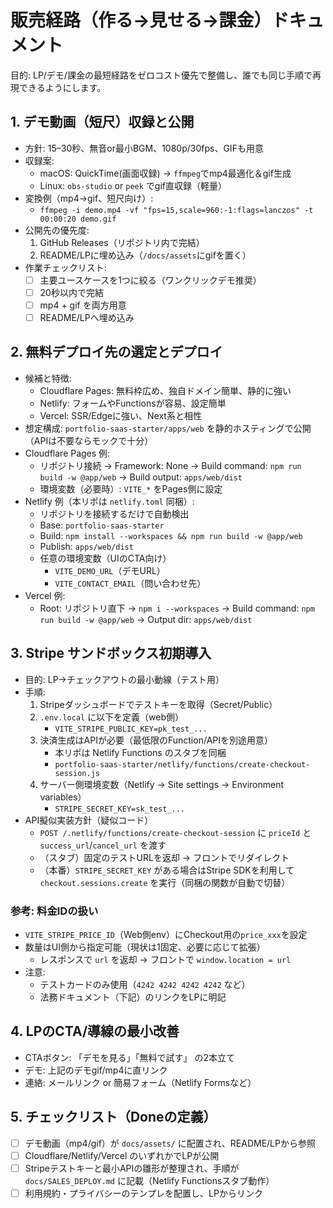 # 販売経路（作る→見せる→課金）ドキュメント

目的: LP/デモ/課金の最短経路をゼロコスト優先で整備し、誰でも同じ手順で再現できるようにします。

## 1. デモ動画（短尺）収録と公開
- 方針: 15–30秒、無音or最小BGM、1080p/30fps、GIFも用意
- 収録案:
  - macOS: QuickTime(画面収録) → `ffmpeg`でmp4最適化＆gif生成
  - Linux: `obs-studio` or `peek` でgif直収録（軽量）
- 変換例（mp4→gif、短尺向け）:
  - `ffmpeg -i demo.mp4 -vf "fps=15,scale=960:-1:flags=lanczos" -t 00:00:20 demo.gif`
- 公開先の優先度:
  1) GitHub Releases（リポジトリ内で完結）
  2) README/LPに埋め込み（`/docs/assets`にgifを置く）
- 作業チェックリスト:
  - [ ] 主要ユースケースを1つに絞る（ワンクリックデモ推奨）
  - [ ] 20秒以内で完結
  - [ ] mp4 + gif を両方用意
  - [ ] README/LPへ埋め込み

## 2. 無料デプロイ先の選定とデプロイ
- 候補と特徴:
  - Cloudflare Pages: 無料枠広め、独自ドメイン簡単、静的に強い
  - Netlify: フォームやFunctionsが容易、設定簡単
  - Vercel: SSR/Edgeに強い、Next系と相性
- 想定構成: `portfolio-saas-starter/apps/web` を静的ホスティングで公開（APIは不要ならモックで十分）
- Cloudflare Pages 例:
  - リポジトリ接続 → Framework: None → Build command: `npm run build -w @app/web` → Build output: `apps/web/dist`
  - 環境変数（必要時）: `VITE_*` をPages側に設定
- Netlify 例（本リポは `netlify.toml` 同梱）:
  - リポジトリを接続するだけで自動検出
  - Base: `portfolio-saas-starter`
  - Build: `npm install --workspaces && npm run build -w @app/web`
  - Publish: `apps/web/dist`
  - 任意の環境変数（UIのCTA向け）
    - `VITE_DEMO_URL`（デモURL）
    - `VITE_CONTACT_EMAIL`（問い合わせ先）
- Vercel 例:
  - Root: リポジトリ直下 → `npm i --workspaces` → Build command: `npm run build -w @app/web` → Output dir: `apps/web/dist`

## 3. Stripe サンドボックス初期導入
- 目的: LP→チェックアウトの最小動線（テスト用）
- 手順:
  1) Stripeダッシュボードでテストキーを取得（Secret/Public）
  2) `.env.local` に以下を定義（web側）
     - `VITE_STRIPE_PUBLIC_KEY=pk_test_...`
  3) 決済生成はAPIが必要（最低限のFunction/APIを別途用意）
     - 本リポは Netlify Functions のスタブを同梱
     - `portfolio-saas-starter/netlify/functions/create-checkout-session.js`
  4) サーバー側環境変数（Netlify → Site settings → Environment variables）
     - `STRIPE_SECRET_KEY=sk_test_...`
- API擬似実装方針（疑似コード）
  - `POST /.netlify/functions/create-checkout-session` に `priceId` と `success_url`/`cancel_url` を渡す
  - （スタブ）固定のテストURLを返却 → フロントでリダイレクト
  - （本番）`STRIPE_SECRET_KEY` がある場合はStripe SDKを利用して `checkout.sessions.create` を実行（同梱の関数が自動で切替）

### 参考: 料金IDの扱い
- `VITE_STRIPE_PRICE_ID`（Web側env）にCheckout用の`price_xxx`を設定
- 数量はUI側から指定可能（現状は1固定、必要に応じて拡張）
  - レスポンスで `url` を返却 → フロントで `window.location = url`
- 注意:
  - テストカードのみ使用（`4242 4242 4242 4242` など）
  - 法務ドキュメント（下記）のリンクをLPに明記

## 4. LPのCTA/導線の最小改善
- CTAボタン: 「デモを見る」「無料で試す」 の2本立て
- デモ: 上記のデモgif/mp4に直リンク
- 連絡: メールリンク or 簡易フォーム（Netlify Formsなど）

## 5. チェックリスト（Doneの定義）
- [ ] デモ動画（mp4/gif）が `docs/assets/` に配置され、README/LPから参照
- [ ] Cloudflare/Netlify/Vercel のいずれかでLPが公開
- [ ] Stripeテストキーと最小APIの雛形が整理され、手順が `docs/SALES_DEPLOY.md` に記載（Netlify Functionsスタブ動作）
- [ ] 利用規約・プライバシーのテンプレを配置し、LPからリンク
